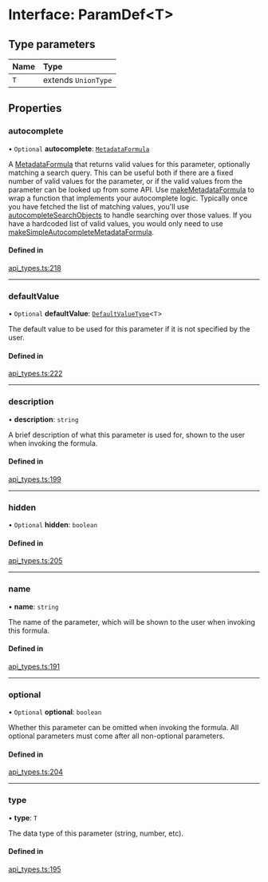 # Interface: ParamDef<T\>

## Type parameters

| Name | Type |
| :------ | :------ |
| `T` | extends `UnionType` |

## Properties

### autocomplete

• `Optional` **autocomplete**: [`MetadataFormula`](../types/MetadataFormula.md)

A [MetadataFormula](../types/MetadataFormula.md) that returns valid values for this parameter, optionally matching a search
query. This can be useful both if there are a fixed number of valid values for the parameter,
or if the valid values from the parameter can be looked up from some API.
Use [makeMetadataFormula](../functions/makeMetadataFormula.md) to wrap a function that implements your autocomplete logic.
Typically once you have fetched the list of matching values, you'll use
[autocompleteSearchObjects](../functions/autocompleteSearchObjects.md) to handle searching over those values.
If you have a hardcoded list of valid values, you would only need to use
[makeSimpleAutocompleteMetadataFormula](../functions/makeSimpleAutocompleteMetadataFormula.md).

#### Defined in

[api_types.ts:218](https://github.com/coda/packs-sdk/blob/main/api_types.ts#L218)

___

### defaultValue

• `Optional` **defaultValue**: [`DefaultValueType`](../types/DefaultValueType.md)<`T`\>

The default value to be used for this parameter if it is not specified by the user.

#### Defined in

[api_types.ts:222](https://github.com/coda/packs-sdk/blob/main/api_types.ts#L222)

___

### description

• **description**: `string`

A brief description of what this parameter is used for, shown to the user when invoking the formula.

#### Defined in

[api_types.ts:199](https://github.com/coda/packs-sdk/blob/main/api_types.ts#L199)

___

### hidden

• `Optional` **hidden**: `boolean`

#### Defined in

[api_types.ts:205](https://github.com/coda/packs-sdk/blob/main/api_types.ts#L205)

___

### name

• **name**: `string`

The name of the parameter, which will be shown to the user when invoking this formula.

#### Defined in

[api_types.ts:191](https://github.com/coda/packs-sdk/blob/main/api_types.ts#L191)

___

### optional

• `Optional` **optional**: `boolean`

Whether this parameter can be omitted when invoking the formula.
All optional parameters must come after all non-optional parameters.

#### Defined in

[api_types.ts:204](https://github.com/coda/packs-sdk/blob/main/api_types.ts#L204)

___

### type

• **type**: `T`

The data type of this parameter (string, number, etc).

#### Defined in

[api_types.ts:195](https://github.com/coda/packs-sdk/blob/main/api_types.ts#L195)
